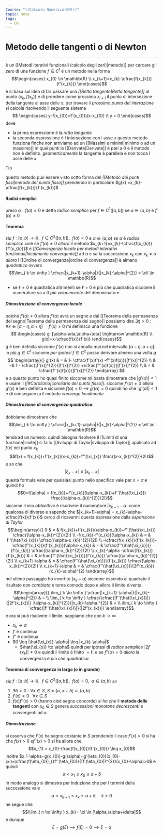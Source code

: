 ```yaml
---
Course: "[[Calcolo Numerico(CN)]]"
topic: nota
tags:
  - CN
---
```



# Metodo delle tangenti o di Newton
---
è un [[Metodi iterativi funzionali (calcolo degli zeri)|metodo]] per cercare gli _zero_ di una funzione $f\in C^1$ é un metodo nella forma
$$\begin{cases}
x_{0}  \in \mathbb{R}  \\
x_{k+1}=x_{k}-\cfrac{f(x_{k})}{f'(x_{k})}
\end{cases}$$
è si basa sul idea di far passare una _[[Retta tangente|Retta tangente]]_ al punto $(x_k,f(x_k))$ e di prendere come prossima $x_{i+1}$ il punto di intersezione della tangente al asse delle $x$.
per trovare il _prossimo punto del interazione_ si calcola risolvendo il seguente sistema$$
\begin{cases}
y-f(x_{0})=f'(x_{0})(x-x_{0}) \\
y = 0
\end{cases}$$dove 
- la prima espressione è la _retta tangente_
- la seconda espressione é l intersezione con l asse $x$
questo metodo funziona finche non arriviamo ad un [[Massimi e minimi|minimo o ad un massimo]] in quei punti la [[Derivate|Derivate]] è pari a $0$ e il metodo non è definito. _geometricamente_ la tangente è parallela e non tocca l asse delle $x$.


> [!tip]
> questo metodo può essere visto sotto forma del _[[Metodo dei punti fissi|metodo del punto fisso]]_ prendendo in particolare $g(x) =x_{k}-\cfrac{f(x_{k})}{f'(x_{k})}$

#### Radici semplici 
preso $\alpha:f(\alpha)=0$ è detta _radice semplice_ per $f\in C^{1}([a,b])$  se $\alpha \in (a,b)$ e $f'(\alpha)\not=0$
#### Teorema
_sia_ $f:[a,b]\rightarrow\mathbb{R}, \ \ f\in C^{2}([a,b]), \ \ f(\alpha)=0$ e $\alpha \in (a,b)$ 
_se_ $\alpha$ è _radice semplice_ cioè se $f'(\alpha) \not =0$
_allora_ il metodo $x_{k+1}=x_{k}-\cfrac{f(x_{k})}{f'(x_{k})}$ è _[[Convergenza locale per metodi interativi funzionali|localmente convergente]]_ ad $\alpha$ e
_se_ la successione ${x_k}$ con $x_k \not=\alpha$ 
_allora_ l [[Ordine di convergenza|ordine di convergenza]] è almeno _quadratico_ ovvero
	$$\lim_{ k \to \infty } \cfrac{|x_{k+1}-\alpha|}{|x_{k}-\alpha|^{2}}  = \ell \in \mathbb{R}$$
- se $\ell \not = 0$ é quadratica altrimenti se $\ell = 0$ è più che quadratica siccome il numeratore va a $0$ _più velocemente_ del denominatore 


##### Dimostrazione di convergenza locale
poiché $f'(\alpha) \not = 0$ allora $f'(\alpha)$ avrà un segno e dal [[Teorema della permanenza del segno|Teorema della permanenza del segno]] possiamo dire $\exists \eta>0: \forall x \in [\alpha-\eta,\alpha+\eta] \ \ \ \ \ f'(x)\not =0$ 
mi definisco una funzione 
$$ \begin{cases}
g: [\alpha-\eta,\alpha+\eta] \rightarrow \mathbb{R}  \\
g(x)=x-\cfrac{f(x)}{f'(x)}
\end{cases}$$
$g$ è ben definita siccome $f'(x)$ non si annulla mai nel intervallo $[\alpha-\eta,\alpha+\eta]$. in più $g \in C^{1}$ siccome _per ipotesi_ $f \in C^{2}$ posso derivare almeno una volta $g$
$$
\begin{array}{}
g'(x) & = &  1- \cfrac{f'(x)f'(x) -f''(x)f(x)}{[f'(x)]^{2}} \\
& =& 1 - \cfrac{[f'(x)]^{2}}{[f'(x)]^{2}} +\cfrac{f''(x)f(x)}{[f'(x)]^{2}}  \\
& = & \cfrac{f''(x)f(x)}{[f'(x)]^{2}}
\end{array}
$$
 e a questo punto ho quasi finito siccome mi basta dimostrare che $|g'(\alpha)|<1$ e usare il _[[#Corollario|corollario del punto fisso]]_. siccome $f'(\alpha) \not = 0$  allora $g'(x)$ é ben definita e siccome $f(\alpha) = 0 \implies g'(\alpha) =0$ quindi ho che $|g'(\alpha)|<1$ e di conseguenza il metodo _converge localmente_

##### Dimostrazione di convergenza quadratica
dobbiamo dimostrare che $$\lim_{ k \to \infty } \cfrac{|x_{k+1}-\alpha|}{|x_{k}-\alpha|^{2}}  = \ell \in \mathbb{R}$$
tenda ad un numero. quindi bisogna risolvere il [[Limiti di una funzione|limite]] si fa lo [[Sviluppi di Taylor|sviluppo di Taylor]] applicato ad $f(x)$ nel punto $x_k$
$$f(x) = f(x_{k})+f'(x_{k})(x-x_{k})+f''(\xi_{x}) \frac{(x-x_{k})^{2}}{2!}$$
e so che $$|\xi_{x}-x| \leq |x_{k}-x|$$
questa formula vale per qualsiasi punto nello specifico vale per $x=\alpha$ e quindi ho
$$0=f(\alpha) = f(x_{k})+f'(x_{k})(\alpha-x_{k})+f''(\hat{\xi_{x}}) \frac{(\alpha-x_{k})^{2}}{2!}$$
siccome il mio _obbiettivo_ è riscrivere il numeratore $|x_{k+1}-\alpha|$ come qualcosa di diverso e sapendo che $|x_{k+1}-\alpha| = x_{k}-\alpha-\cfrac{f(x)}{f'(x)}$ cerco di ricavarmi questa espressione dalla _espansione di Taylor_
$$\begin{array}{}
0 &  = &  f(x_{k})+f'(x_{k})(\alpha-x_{k})+f''(\hat{\xi_{x}}) \cfrac{(\alpha-x_{k})^{2}}{2!} \\ 
-f(x_{k})-f'(x_{k})(\alpha-x_{k})  & =  & f''(\hat{\xi_{x}}) \cfrac{(\alpha-x_{k})^{2}}{2!} \\
-\cfrac{f(x_{k})}{f'(x_{k})}-\cfrac{f'(x_{k})}{f'(x_{k})}(\alpha-x_{k})  & =  & \cfrac{f''(\hat{\xi_{x}})}{f'(x_{k})} \cfrac{(\alpha-x_{k})^{2}}{2!} \\
x_{k}-\alpha -\cfrac{f(x_{k})}{f'(x_{k})}  & =  & \cfrac{f''(\hat{\xi_{x}})}{f'(x_{k})} \cfrac{(\alpha-x_{k})^{2}}{2!} \\
x_{k+1}-\alpha  & = & \cfrac{f''(\hat{\xi_{x}})}{f'(x_{k})} \cfrac{(\alpha-x_{k})^{2}}{2!} \\
x_{k+1}-\alpha  & = & \cfrac{f''(\hat{\xi_{x}})}{2f'(x_{k})} (x_{k}-\alpha)^{2}
\end{array}$$
nel ultimo passaggio ho invertito $(x_{k}-\alpha)$ siccome essendo al quadrato il risultato _non cambiata_ e torna comodo dopo
e allora il limite diventa. 
$$\begin{array}{}
\lim_{ k \to \infty } \cfrac{|x_{k+1}-\alpha|}{|x_{k}-\alpha|^{2}}   & =  \\
\lim_{ k \to \infty } \cfrac{\cfrac{|f''(\hat{\xi_{x})}|}{|2f'(x_{k})|} |\alpha-x_{k}|^{2}}{|x_{k}-\alpha|^{2}}  & =  \\
\lim_{ k \to \infty } \cfrac{|f''(\hat{\xi_{x})}|}{|2f'(x_{k})|} 
\end{array}$$
e ora si può risolvere il limite. sappiamo che con $k\to \infty$
- $x_k \to \alpha$
- $f'$ é continua
- $f''$ è continua
- $0 \leq |\hat{\xi_{x}}-\alpha| \leq |x_{k}-\alpha|$
	- $\hat{\xi_{x}} \to \alpha$
quindi per ipotesi di _radice semplice_ $|2f'(x_{k})| \not = 0$ e quindi il limite è finito $= \ell$. e se $f''(\alpha) =0$ _allora_ la convergenza è _più che quadratica_



#### Teorema di convergenza in largo (o in grande)
_sia_ $f:[a,b]\rightarrow \mathbb{R}, \ \ f \in C^{2}([a,b]),\ \ f(\alpha) =0, \ \ \alpha\in(a,b)$ 
_se_ 
1. $\exists \delta>0: \forall x \in S,\ S=(\alpha,\alpha+\delta] \subset (a,b)$
2. $f'(x)\not = 0 \ \ \ \forall x \in S$
3. $f(x) f''(x)>0$ (hanno cioè segno concorde)
_si ha che_ il __metodo delle tangenti__ con $x_{0}\in S$ genera _successioni monotone decrescenti_ e convergenti ad $\alpha$

##### Dimostrazione
si osserva che $f'(x)$ ha segno costante in $S$  prendendo il caso $f'(x)>0$ si ha che $f(x)>0$ e$f''(x)>0$ si ha allora che
$$x_{1} = x_{0}-\frac{f(x_{0})}{f'(x_{0})} \leq x_{0}$$
inoltre
$x_1-\alpha=g(x_{0})-g(\alpha)=g'(\eta_{0})(x_{0}-\xi)=\cfrac{f(\eta_{0})_{}f''(\eta_{0})}{(f'(\eta_{0}))^{2}}(x_{0}-\alpha)>0$
e quindi
$$\alpha < x_{1}\leq x_{0}\leq\alpha + \delta$$
In modo analogo si dimostra per induzione che per i termini della successione vale
$$\alpha<x_{k+1}\leq x_{k} \leq \alpha+\delta, \ \ \ \ k>0$$
ne segue che 
$$\\lim_{ n \to \infty } x_{k}= \xi \in [\alpha,\alpha+\delta]$$
e dunque
$$\xi=g(\xi) \implies f(\xi)=0 \implies \xi = \alpha$$
